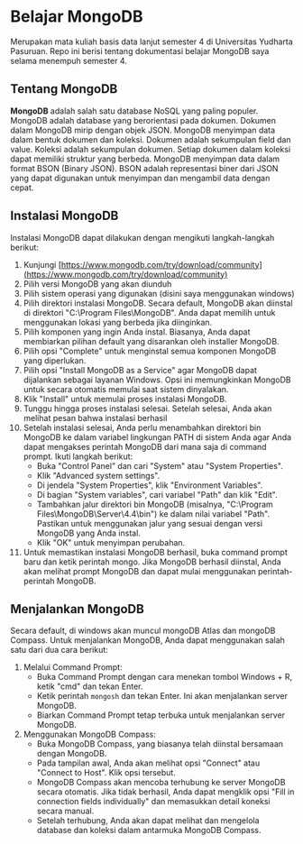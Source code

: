 # Belajar MongoDB

Merupakan mata kuliah basis data lanjut semester 4 di Universitas Yudharta Pasuruan. Repo ini berisi tentang dokumentasi belajar MongoDB saya selama menempuh semester 4.

## Tentang MongoDB

**MongoDB** adalah salah satu database NoSQL yang paling populer. MongoDB adalah database yang berorientasi pada dokumen. Dokumen dalam MongoDB mirip dengan objek JSON. MongoDB menyimpan data dalam bentuk dokumen dan koleksi. Dokumen adalah sekumpulan field dan value. Koleksi adalah sekumpulan dokumen. Setiap dokumen dalam koleksi dapat memiliki struktur yang berbeda. MongoDB menyimpan data dalam format BSON (Binary JSON). BSON adalah representasi biner dari JSON yang dapat digunakan untuk menyimpan dan mengambil data dengan cepat.

## Instalasi MongoDB

Instalasi MongoDB dapat dilakukan dengan mengikuti langkah-langkah berikut:

1. Kunjungi [https://www.mongodb.com/try/download/community](https://www.mongodb.com/try/download/community)
2. Pilih versi MongoDB yang akan diunduh
3. Pilih sistem operasi yang digunakan (disini saya menggunakan windows)
4. Pilih direktori instalasi MongoDB. Secara default, MongoDB akan diinstal di direktori "C:\Program Files\MongoDB". Anda dapat memilih untuk menggunakan lokasi yang berbeda jika diinginkan.
5. Pilih komponen yang ingin Anda instal. Biasanya, Anda dapat membiarkan pilihan default yang disarankan oleh installer MongoDB.
6. Pilih opsi "Complete" untuk menginstal semua komponen MongoDB yang diperlukan.
7. Pilih opsi "Install MongoDB as a Service" agar MongoDB dapat dijalankan sebagai layanan Windows. Opsi ini memungkinkan MongoDB untuk secara otomatis memulai saat sistem dinyalakan.
8. Klik "Install" untuk memulai proses instalasi MongoDB.
9. Tunggu hingga proses instalasi selesai. Setelah selesai, Anda akan melihat pesan bahwa instalasi berhasil
10. Setelah instalasi selesai, Anda perlu menambahkan direktori bin MongoDB ke dalam variabel lingkungan PATH di sistem Anda agar Anda dapat mengakses perintah MongoDB dari mana saja di command prompt. Ikuti langkah berikut:
    - Buka "Control Panel" dan cari "System" atau "System Properties".
    - Klik "Advanced system settings".
    - Di jendela "System Properties", klik "Environment Variables".
    - Di bagian "System variables", cari variabel "Path" dan klik "Edit".
    - Tambahkan jalur direktori bin MongoDB (misalnya, "C:\Program Files\MongoDB\Server\4.4\bin") ke dalam nilai variabel "Path". Pastikan untuk menggunakan jalur yang sesuai dengan versi MongoDB yang Anda instal.
    - Klik "OK" untuk menyimpan perubahan.
11. Untuk memastikan instalasi MongoDB berhasil, buka command prompt baru dan ketik perintah mongo. Jika MongoDB berhasil diinstal, Anda akan melihat prompt MongoDB dan dapat mulai menggunakan perintah-perintah MongoDB.

## Menjalankan MongoDB

Secara default, di windows akan muncul mongoDB Atlas dan mongoDB Compass. Untuk menjalankan MongoDB, Anda dapat menggunakan salah satu dari dua cara berikut:

1. Melalui Command Prompt:
   - Buka Command Prompt dengan cara menekan tombol Windows + R, ketik "cmd" dan tekan Enter.
   - Ketik perintah `mongosh` dan tekan Enter. Ini akan menjalankan server MongoDB.
   - Biarkan Command Prompt tetap terbuka untuk menjalankan server MongoDB.
2. Menggunakan MongoDB Compass:
   - Buka MongoDB Compass, yang biasanya telah diinstal bersamaan dengan MongoDB.
   - Pada tampilan awal, Anda akan melihat opsi "Connect" atau "Connect to Host". Klik opsi tersebut.
   - MongoDB Compass akan mencoba terhubung ke server MongoDB secara otomatis. Jika tidak berhasil, Anda dapat mengklik opsi "Fill in connection fields individually" dan memasukkan detail koneksi secara manual.
   - Setelah terhubung, Anda akan dapat melihat dan mengelola database dan koleksi dalam antarmuka MongoDB Compass.
